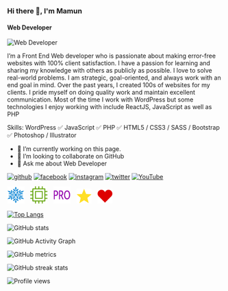 ### Hi there 👋, I'm Mamun
#### Web Developer
![Web Developer](https://scontent.fspd3-1.fna.fbcdn.net/v/t39.30808-6/323583021_612559504007542_2334114598358963085_n.jpg?_nc_cat=106&ccb=1-7&_nc_sid=e3f864&_nc_eui2=AeGuMMItRSv-H32HYprWSq9Q6YqUuRvob1fpipS5G-hvV-vVg-nPM19NLI9CeZzd6s9BekRlJ0pRTR67CC5ZcQbS&_nc_ohc=qIi-_Byfg10AX88Sjcg&_nc_ht=scontent.fspd3-1.fna&oh=00_AfBy8Vizo17b_T5rNWWrmnx6JvERKpICfe7sZorBtTJOkw&oe=6466AAE6)

I’m a Front End Web developer who is passionate about making error-free websites with 100% client satisfaction. I have a passion for learning and sharing my knowledge with others as publicly as possible. I love to solve real-world problems. I am strategic, goal-oriented, and always work with an end goal in mind. Over the past years, I created 100s of websites for my clients. I pride myself on doing quality work and maintain excellent communication. Most of the time I work with WordPress but some technologies I enjoy working with include ReactJS, JavaScript as well as PHP

Skills:  WordPress ✅ JavaScript ✅ PHP ✅ HTML5 / CSS3 / SASS / Bootstrap ✅ Photoshop / Illustrator

- 🔭 I’m currently working on this page. 
- 👯 I’m looking to collaborate on GitHub 
- 💬 Ask me about Web Developer 


[<img src='https://cdn.jsdelivr.net/npm/simple-icons@3.0.1/icons/github.svg' alt='github' height='40'>](https://github.com/mdkamrulhasanmamun)  [<img src='https://cdn.jsdelivr.net/npm/simple-icons@3.0.1/icons/facebook.svg' alt='facebook' height='40'>](https://www.facebook.com/https://www.facebook.com/profile.php?id=100053168753792)  [<img src='https://cdn.jsdelivr.net/npm/simple-icons@3.0.1/icons/instagram.svg' alt='instagram' height='40'>](https://www.instagram.com/md_mamun_015/)  [<img src='https://cdn.jsdelivr.net/npm/simple-icons@3.0.1/icons/twitter.svg' alt='twitter' height='40'>](https://twitter.com/mdmamun)  [<img src='https://cdn.jsdelivr.net/npm/simple-icons@3.0.1/icons/youtube.svg' alt='YouTube' height='40'>](https://www.youtube.com/channel/@mamuntips2489)  

<a href='https://archiveprogram.github.com/'><img src='https://raw.githubusercontent.com/acervenky/animated-github-badges/master/assets/acbadge.gif' width='40' height='40'></a> <a href='https://docs.github.com/en/developers'><img src='https://raw.githubusercontent.com/acervenky/animated-github-badges/master/assets/devbadge.gif' width='40' height='40'></a> <a href='https://github.com/pricing'><img src='https://raw.githubusercontent.com/acervenky/animated-github-badges/master/assets/pro.gif' width='40' height='40'></a> <a href='https://stars.github.com/'><img src='https://raw.githubusercontent.com/acervenky/animated-github-badges/master/assets/starbadge.gif' width='35' height='35'></a> <a href='https://docs.github.com/en/github/supporting-the-open-source-community-with-github-sponsors'><img src='https://raw.githubusercontent.com/acervenky/animated-github-badges/master/assets/sponsorbadge.gif' width='35' height='35'></a> 

[![Top Langs](https://github-readme-stats.vercel.app/api/top-langs/?username=mdkamrulhasanmamun)](https://github.com/anuraghazra/github-readme-stats)

![GitHub stats](https://github-readme-stats.vercel.app/api?username=mdkamrulhasanmamun&show_icons=true&count_private=true)  

![GitHub Activity Graph](https://activity-graph.herokuapp.com/graph?username=mdkamrulhasanmamun)  

![GitHub metrics](https://metrics.lecoq.io/mdkamrulhasanmamun)  

![GitHub streak stats](https://streak-stats.demolab.com/?user=mdkamrulhasanmamun)  

![Profile views](https://gpvc.arturio.dev/mdkamrulhasanmamun)  
